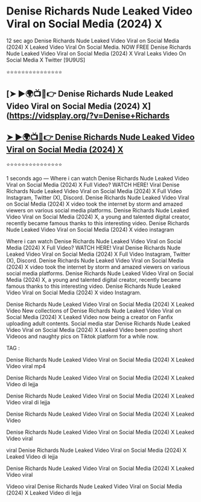 ﻿# Denise Richards Nude Leaked Video Viral on Social Media (2024) X



12 sec ago Denise Richards Nude Leaked Video Viral on Social Media (2024) X Leaked Video Viral On Social Media. NOW FREE Denise Richards Nude Leaked Video Viral on Social Media (2024) X Viral Leaks Video On Social Media X Twitter [9U9US]

⭐⭐⭐⭐⭐⭐⭐⭐⭐⭐⭐⭐⭐⭐⭐

## [➤ ►🌍📺📱👉 Denise Richards Nude Leaked Video Viral on Social Media (2024) X](https://vidsplay.org/?v=Denise+Richards

## [➤ ►🌍📺📱👉 Denise Richards Nude Leaked Video Viral on Social Media (2024) X](https://vidsplay.org/?v=Denise+Richards)


⭐⭐⭐⭐⭐⭐⭐⭐⭐⭐⭐⭐⭐⭐⭐



1 seconds ago — Where i can watch Denise Richards Nude Leaked Video Viral on Social Media (2024) X Full Video? WATCH HERE! Viral Denise Richards Nude Leaked Video Viral on Social Media (2024) X Full Video Instagram, Twitter (X), Discord. Denise Richards Nude Leaked Video Viral on Social Media (2024) X video took the internet by storm and amazed viewers on various social media platforms. Denise Richards Nude Leaked Video Viral on Social Media (2024) X, a young and talented digital creator, recently became famous thanks to this interesting video. Denise Richards Nude Leaked Video Viral on Social Media (2024) X video instagram

Where i can watch Denise Richards Nude Leaked Video Viral on Social Media (2024) X Full Video? WATCH HERE! Viral Denise Richards Nude Leaked Video Viral on Social Media (2024) X Full Video Instagram, Twitter (X), Discord. Denise Richards Nude Leaked Video Viral on Social Media (2024) X video took the internet by storm and amazed viewers on various social media platforms. Denise Richards Nude Leaked Video Viral on Social Media (2024) X, a young and talented digital creator, recently became famous thanks to this interesting video. Denise Richards Nude Leaked Video Viral on Social Media (2024) X video Instagram.

Denise Richards Nude Leaked Video Viral on Social Media (2024) X Leaked Video New collections of Denise Richards Nude Leaked Video Viral on Social Media (2024) X Leaked Video now being a creator on Fanfix uploading adult contents. Social media star Denise Richards Nude Leaked Video Viral on Social Media (2024) X Leaked Video been posting short Videoos and naughty pics on Tiktok platform for a while now.

TAG :

 

Denise Richards Nude Leaked Video Viral on Social Media (2024) X Leaked Video viral mp4

 

Denise Richards Nude Leaked Video Viral on Social Media (2024) X Leaked Video di lejja

 

Denise Richards Nude Leaked Video Viral on Social Media (2024) X Leaked Video viral di lejja

 

Denise Richards Nude Leaked Video Viral on Social Media (2024) X Leaked Video

 

Denise Richards Nude Leaked Video Viral on Social Media (2024) X Leaked Video viral

 

viral Denise Richards Nude Leaked Video Viral on Social Media (2024) X Leaked Video di lejja

 

Denise Richards Nude Leaked Video Viral on Social Media (2024) X Leaked Video viral

 

Videoo viral Denise Richards Nude Leaked Video Viral on Social Media (2024) X Leaked Video di lejja